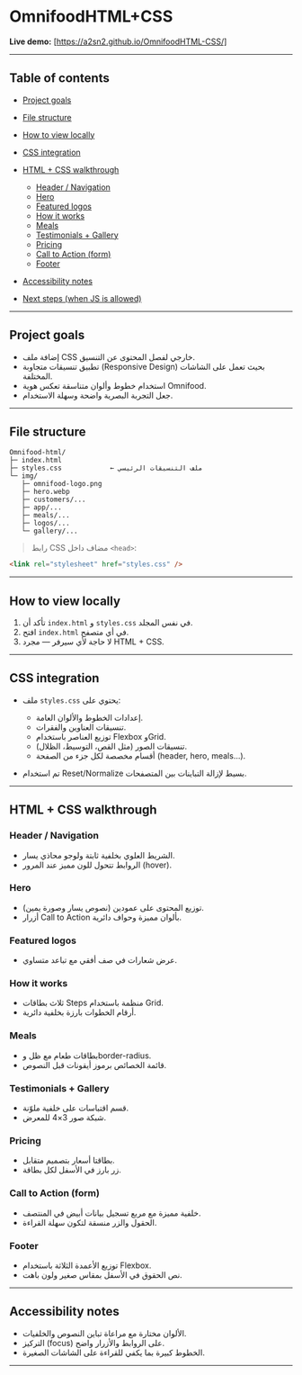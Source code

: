 # OmnifoodHTML+CSS

**Live demo:** [https://a2sn2.github.io/OmnifoodHTML-CSS/]

---

## Table of contents

* [Project goals](#project-goals)
* [File structure](#file-structure)
* [How to view locally](#how-to-view-locally)
* [CSS integration](#css-integration)
* [HTML + CSS walkthrough](#html--css-walkthrough)

  * [Header / Navigation](#header--navigation)
  * [Hero](#hero)
  * [Featured logos](#featured-logos)
  * [How it works](#how-it-works)
  * [Meals](#meals)
  * [Testimonials + Gallery](#testimonials--gallery)
  * [Pricing](#pricing)
  * [Call to Action (form)](#call-to-action-form)
  * [Footer](#footer)
* [Accessibility notes](#accessibility-notes)
* [Next steps (when JS is allowed)](#next-steps-when-js-is-allowed)

---

## Project goals

* إضافة ملف CSS خارجي لفصل المحتوى عن التنسيق.
* تطبيق تنسيقات متجاوبة (Responsive Design) بحيث تعمل على الشاشات المختلفة.
* استخدام خطوط وألوان متناسقة تعكس هوية Omnifood.
* جعل التجربة البصرية واضحة وسهلة الاستخدام.

---

## File structure

```
Omnifood-html/
├─ index.html
├─ styles.css            ← ملف التنسيقات الرئيسي
└─ img/
   ├─ omnifood-logo.png
   ├─ hero.webp
   ├─ customers/...
   ├─ app/...
   ├─ meals/...
   ├─ logos/...
   └─ gallery/...
```

> رابط CSS مضاف داخل `<head>`:

```html
<link rel="stylesheet" href="styles.css" />
```

---

## How to view locally

1. تأكد أن `index.html` و `styles.css` في نفس المجلد.
2. افتح `index.html` في أي متصفح.
3. لا حاجة لأي سيرفر — مجرد HTML + CSS.

---

## CSS integration

* ملف `styles.css` يحتوي على:

  * إعدادات الخطوط والألوان العامة.
  * تنسيقات العناوين والفقرات.
  * توزيع العناصر باستخدام Flexbox وGrid.
  * تنسيقات الصور (مثل القص، التوسيط، الظلال).
  * أقسام مخصصة لكل جزء من الصفحة (header, hero, meals...).
* تم استخدام Reset/Normalize بسيط لإزالة التباينات بين المتصفحات.

---

## HTML + CSS walkthrough

### Header / Navigation

* الشريط العلوي بخلفية ثابتة ولوجو محاذي يسار.
* الروابط تتحول للون مميز عند المرور (hover).

### Hero

* توزيع المحتوى على عمودين (نصوص يسار وصورة يمين).
* أزرار Call to Action بألوان مميزة وحواف دائرية.

### Featured logos

* عرض شعارات في صف أفقي مع تباعد متساوي.

### How it works

* ثلاث بطاقات Steps منظمة باستخدام Grid.
* أرقام الخطوات بارزة بخلفية دائرية.

### Meals

* بطاقات طعام مع ظل وborder-radius.
* قائمة الخصائص برموز أيقونات قبل النصوص.

### Testimonials + Gallery

* قسم اقتباسات على خلفية ملوّنة.
* شبكة صور 3×4 للمعرض.

### Pricing

* بطاقتا أسعار بتصميم متقابل.
* زر بارز في الأسفل لكل بطاقة.

### Call to Action (form)

* خلفية مميزة مع مربع تسجيل بيانات أبيض في المنتصف.
* الحقول والزر منسقة لتكون سهلة القراءة.

### Footer

* توزيع الأعمدة الثلاثة باستخدام Flexbox.
* نص الحقوق في الأسفل بمقاس صغير ولون باهت.

---

## Accessibility notes

* الألوان مختارة مع مراعاة تباين النصوص والخلفيات.
* التركيز (focus) على الروابط والأزرار واضح.
* الخطوط كبيرة بما يكفي للقراءة على الشاشات الصغيرة.

---
